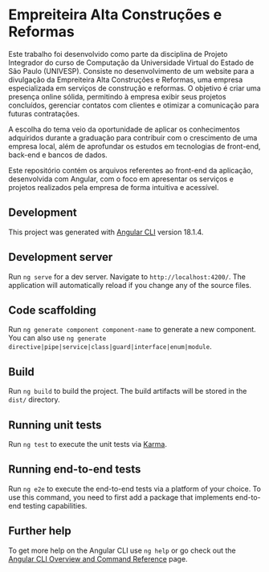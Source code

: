 # Empreiteira Alta Construções e Reformas

Este trabalho foi desenvolvido como parte da disciplina de Projeto Integrador do curso de Computação da Universidade Virtual do Estado de São Paulo (UNIVESP). Consiste no desenvolvimento de um website para a divulgação da Empreiteira Alta Construções e Reformas, uma empresa especializada em serviços de construção e reformas. O objetivo é criar uma presença online sólida, permitindo à empresa exibir seus projetos concluídos, gerenciar contatos com clientes e otimizar a comunicação para futuras contratações.

A escolha do tema veio da oportunidade de aplicar os conhecimentos adquiridos durante a graduação para contribuir com o crescimento de uma empresa local, além de aprofundar os estudos em tecnologias de front-end, back-end e bancos de dados.

Este repositório contém os arquivos referentes ao front-end da aplicação, desenvolvida com Angular, com o foco em apresentar os serviços e projetos realizados pela empresa de forma intuitiva e acessível.

## Development

This project was generated with [Angular CLI](https://github.com/angular/angular-cli) version 18.1.4.

## Development server

Run `ng serve` for a dev server. Navigate to `http://localhost:4200/`. The application will automatically reload if you change any of the source files.

## Code scaffolding

Run `ng generate component component-name` to generate a new component. You can also use `ng generate directive|pipe|service|class|guard|interface|enum|module`.

## Build

Run `ng build` to build the project. The build artifacts will be stored in the `dist/` directory.

## Running unit tests

Run `ng test` to execute the unit tests via [Karma](https://karma-runner.github.io).

## Running end-to-end tests

Run `ng e2e` to execute the end-to-end tests via a platform of your choice. To use this command, you need to first add a package that implements end-to-end testing capabilities.

## Further help

To get more help on the Angular CLI use `ng help` or go check out the [Angular CLI Overview and Command Reference](https://angular.dev/tools/cli) page.
